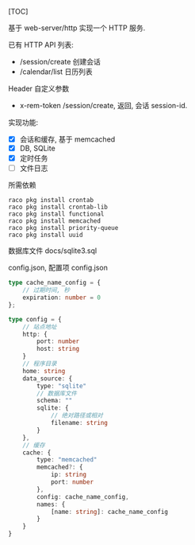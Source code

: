 [TOC]

基于 web-server/http 实现一个 HTTP 服务.

已有 HTTP API 列表:
* /session/create
创建会话
* /calendar/list
日历列表

Header 自定义参数
* x-rem-token
/session/create, 返回, 会话 session-id.

实现功能:
- [x] 会话和缓存, 基于 memcached
- [x] DB, SQLite
- [x] 定时任务
- [ ] 文件日志

所需依赖
```
raco pkg install crontab
raco pkg install crontab-lib
raco pkg install functional
raco pkg install memcached
raco pkg install priority-queue
raco pkg install uuid
```

数据库文件
docs/sqlite3.sql

config.json, 配置项
config.json
```TypeScript
type cache_name_config = {
    // 过期时间, 秒
    expiration: number = 0
};

type config = {
    // 站点地址
    http: {
        port: number
        host: string
    }
    // 程序目录 
    home: string
    data_source: {
        type: "sqlite"
        // 数据库文件
        schema: ""
        sqlite: {
            // 绝对路径或相对
            filename: string
        }
    },
    // 缓存
    cache: {
        type: "memcached"
        memcached?: {
            ip: string
            port: number
        },
        config: cache_name_config,
        names: {
            [name: string]: cache_name_config
        }
    }
}
```